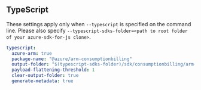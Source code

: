 ## TypeScript

These settings apply only when `--typescript` is specified on the command line.
Please also specify `--typescript-sdks-folder=<path to root folder of your azure-sdk-for-js clone>`.

``` yaml $(typescript)
typescript:
  azure-arm: true
  package-name: "@azure/arm-consumptionbilling"
  output-folder: "$(typescript-sdks-folder)/sdk/consumptionbilling/arm-consumptionbilling"
  payload-flattening-threshold: 1
  clear-output-folder: true
  generate-metadata: true
```
